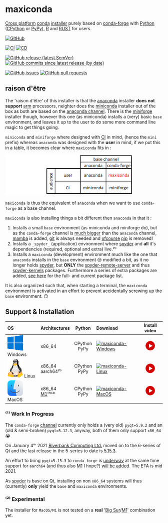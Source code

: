 # maxiconda

[Cross platform](https://en.wikipedia.org/wiki/Cross-platform_software) [conda](https://en.wikipedia.org/wiki/Conda_(package_manager)) [installer](https://en.wikipedia.org/wiki/Installation_(computer_programs)#Installer) purely based on [conda-forge](https://conda-forge.org/) with [Python](https://www.python.org/) ([CPython](https://en.wikipedia.org/wiki/CPython) or [PyPy](https://en.wikipedia.org/wiki/PyPy)), [R](https://www.r-project.org/) and [RUST](https://www.rust-lang.org/) for users. 

[![GitHub](https://img.shields.io/github/license/Semi-ATE/maxiconda?color=black)](https://github.com/Semi-ATE/maxiconda/blob/main/LICENSE)

[![CI](https://github.com/Semi-ATE/maxiconda/workflows/CI/badge.svg?branch=main)](https://github.com/Semi-ATE/maxiconda/actions?query=workflow%3ACI)
[![CD](https://github.com/Semi-ATE/maxiconda/workflows/CD/badge.svg)](https://github.com/Semi-ATE/maxiconda/actions?query=workflow%3ACD)

[![GitHub release (latest SemVer)](https://img.shields.io/github/v/release/Semi-ATE/maxiconda?color=blue&label=GitHub&sort=semver)](https://github.com/Semi-ATE/maxiconda/releases/latest)
[![GitHub commits since latest release (by date)](https://img.shields.io/github/commits-since/Semi-ATE/maxiconda/latest)](https://github.com/Semi-ATE/maxiconda)

[![GitHub issues](https://img.shields.io/github/issues/Semi-ATE/maxiconda)](https://github.com/Semi-ATE/maxiconda/issues)
[![GitHub pull requests](https://img.shields.io/github/issues-pr/Semi-ATE/maxiconda)](https://github.com/Semi-ATE/maxiconda/pulls)

## raison d'être

The 'raison d'être' of this installer is that the [anaconda](https://docs.anaconda.com/anaconda/install/) installer **does not support** [arm](https://en.wikipedia.org/wiki/ARM_architecture) processors, neighter does the [miniconda]() installer out of the box as both are based on the [anaconda channel](). There is the [miniforge](https://github.com/conda-forge/miniforge) installer though, however this one (as miniconda) installs a (very) basic `base` environment, and leaves it up to the user to do some more command line magic to get things going.

`miniconda` and `miniforge` where designed with [CI](https://en.wikipedia.org/wiki/Continuous_integration) in mind, (hence the `mini` prefix) whereas `anaconda` was designed with the **user** in mind, if we put this in a table, it becomes clear where `maxiconda` fits in :

 ![installer table](https://github.com/Semi-ATE/maxiconda/blob/main/doc/installer_table.png)

`maxiconda` is thus the equivalent of `anaconda` when we want to use `conda-forge` as a base channel.

`maxiconda` is also installing things a bit different then `anaconda` in that it :

  1. Installs a small `base` environment (as miniconda and miniforge do), but as the  `conda-forge` channel is [much bigger](https://anaconda.org/conda-forge/) than the `anaconda` channel, [mamba](https://github.com/mamba-org/mamba) is added, [git](https://anaconda.org/conda-forge/git) is always needed and [ofcourse](https://www.youtube.com/watch?v=Ul79ihg41Rs) [pip](https://anaconda.org/conda-forge/pip) is removed!
  2. Installs a `_spyder_` (application) environment where [spyder](https://www.spyder-ide.org/) and **all** it's dependencies (required, optional and extra) live.⁽¹⁾
  3. Installs a `maxiconda` (development) environment much like the one that `anaconda` installs in the `base` environment 😒 modified a bit, as it no longer holds [spyder](https://www.spyder-ide.org/), but **ONLY** the [spyder-remote-server](https://github.com/Semi-ATE/spyder-remote) and thus [spyder-kernels](https://github.com/spyder-ide/spyder-kernels) packages. Furthermore a series of extra packages are added, [see here](https://github.com/Semi-ATE/maxiconda-meta/blob/main/metapackages.xlsx) for the full- and current package list. 

It is also organized such that, when starting a terminal, the `maxiconda` environment is activated in an effort to prevent accidentally screwing up the `base` environment. 😏

## Support & Installation

| OS       |Architectures                | Python | Download                                                                             | Install video |
|:---------|:---------------------------|:--------------:|:-------------------------------------------------------------------------------------|:----:|
| ![Windows Logo](doc/Windows.png) Windows  | x86_64           | CPython<br>PyPy | [![maxiconda-Windows](https://img.shields.io/badge/maxiconda%20installer-Windows-blue)](https://github.com/Semi-ATE/maxiconda/releases/latest/download/maxiconda.exe)        | [![Windows Install video](doc/PlayVideo.png)](https://www.youtube.com/watch?v=DKL4X0PZz7M) |
| ![Linux Logo](doc/Linux.png) Linux    | x86_64<br>aarch64⁽¹⁾ | CPython<br>PyPy | [![maxiconda-Linux](https://img.shields.io/badge/maxiconda%20installer-Linux-blue)](https://github.com/Semi-ATE/maxiconda/releases/latest/download/maxiconda.sh) | [![Linux Install video](doc/PlayVideo.png)](https://www.youtube.com/watch?v=k_obf1BTBtE) |
| ![MacOS Logo](doc/MacOS.png) MacOS    | x86_64<br>[M1](https://www.apple.com/mac/m1/)⁽¹⁾⁽²⁾   | CPython<br>PyPy | [![maxiconda-MacOS](https://img.shields.io/badge/maxiconda%20installer-MacOS-blue)](https://github.com/Semi-ATE/maxiconda/releases/latest/download/maxiconda.sh) | [![MacOS Install video](doc/PlayVideo.png)](https://www.youtube.com/watch?v=8hVaAnFxtAY) |

### ⁽¹⁾ Work In Progress

The `conda-forge` [channel](https://anaconda.org/search?q=pyqt) currently only holds a (very old) `pyqt=5.9.2` and an (old & semi-broken) `pyqt=5.12.3`, anyway, both of them only support `x86_64` :sob:

On January 4ᵗʰ 2021 [Riverbank Computing Ltd.](https://riverbankcomputing.com/) moved on to the 6-series of Qt and the last release in the 5-series to date is [5.15.3](https://riverbankcomputing.com/news/PyQt_v5.15.3_Released).

An effort to bring `pyqt=5.15.3` to `conda-forge` is [underway](https://github.com/conda-forge/qt-feedstock) at the same time support for `aarch64` (and thus also [M1](https://www.apple.com/mac/m1/) I hope?) [will be added](https://github.com/conda-forge/pyqt-feedstock/pull/99). The ETA is mid 2021. 

As [spyder](https://www.spyder-ide.org/) is base on Qt, installing on non `x86_64` systems will thus (currently) **only** yield the `base` and `maxiconda` environments.  

### ⁽²⁾ Experimental

The installer for `MacOS/M1` is not tested on a **real** '[Big Sur](https://www.apple.com/macos/big-sur/)/[M1](https://www.apple.com/mac/m1/)' combination yet.
